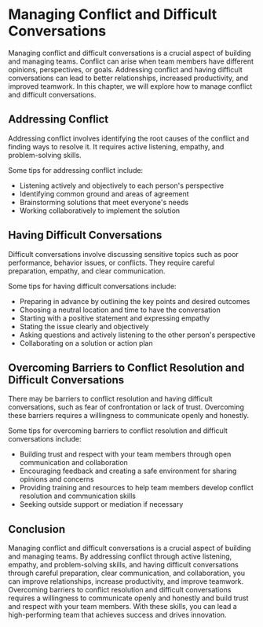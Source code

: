 Managing Conflict and Difficult Conversations
=====================================================================================

Managing conflict and difficult conversations is a crucial aspect of building and managing teams. Conflict can arise when team members have different opinions, perspectives, or goals. Addressing conflict and having difficult conversations can lead to better relationships, increased productivity, and improved teamwork. In this chapter, we will explore how to manage conflict and difficult conversations.

Addressing Conflict
-------------------

Addressing conflict involves identifying the root causes of the conflict and finding ways to resolve it. It requires active listening, empathy, and problem-solving skills.

Some tips for addressing conflict include:

* Listening actively and objectively to each person's perspective
* Identifying common ground and areas of agreement
* Brainstorming solutions that meet everyone's needs
* Working collaboratively to implement the solution

Having Difficult Conversations
------------------------------

Difficult conversations involve discussing sensitive topics such as poor performance, behavior issues, or conflicts. They require careful preparation, empathy, and clear communication.

Some tips for having difficult conversations include:

* Preparing in advance by outlining the key points and desired outcomes
* Choosing a neutral location and time to have the conversation
* Starting with a positive statement and expressing empathy
* Stating the issue clearly and objectively
* Asking questions and actively listening to the other person's perspective
* Collaborating on a solution or action plan

Overcoming Barriers to Conflict Resolution and Difficult Conversations
----------------------------------------------------------------------

There may be barriers to conflict resolution and having difficult conversations, such as fear of confrontation or lack of trust. Overcoming these barriers requires a willingness to communicate openly and honestly.

Some tips for overcoming barriers to conflict resolution and difficult conversations include:

* Building trust and respect with your team members through open communication and collaboration
* Encouraging feedback and creating a safe environment for sharing opinions and concerns
* Providing training and resources to help team members develop conflict resolution and communication skills
* Seeking outside support or mediation if necessary

Conclusion
----------

Managing conflict and difficult conversations is a crucial aspect of building and managing teams. By addressing conflict through active listening, empathy, and problem-solving skills, and having difficult conversations through careful preparation, clear communication, and collaboration, you can improve relationships, increase productivity, and improve teamwork. Overcoming barriers to conflict resolution and difficult conversations requires a willingness to communicate openly and honestly and build trust and respect with your team members. With these skills, you can lead a high-performing team that achieves success and drives innovation.


